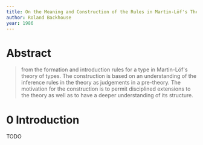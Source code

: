 ```yaml
---
title: On the Meaning and Construction of the Rules in Martin-Löf's Theory of Types
author: Roland Backhouse
year: 1986
---
```


# Abstract

> from the formation and introduction rules for a type in Martin-Löf's
> theory of types. The construction is based on an understanding of the
> inference rules in the theory as judgements in a pre-theory. The
> motivation for the construction is to permit disciplined extensions to
> the theory as well as to have a deeper understanding of its structure.

# 0 Introduction

TODO
